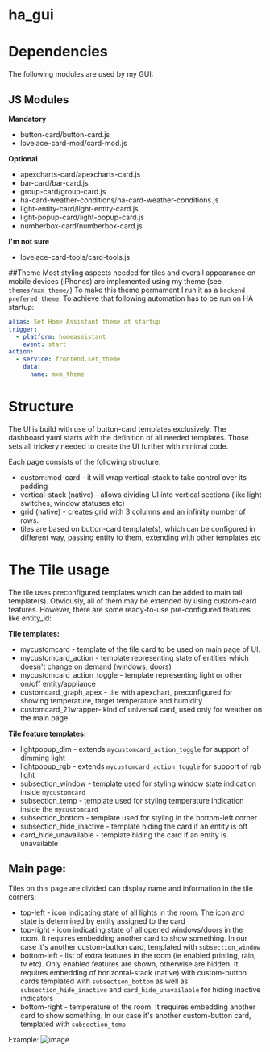 # ha_gui

# Dependencies
The following modules are used by my GUI:

## JS Modules
**Mandatory**
* button-card/button-card.js
* lovelace-card-mod/card-mod.js

**Optional**
* apexcharts-card/apexcharts-card.js
* bar-card/bar-card.js
* group-card/group-card.js
* ha-card-weather-conditions/ha-card-weather-conditions.js
* light-entity-card/light-entity-card.js
* light-popup-card/light-popup-card.js
* numberbox-card/numberbox-card.js

**I'm not sure**
* lovelace-card-tools/card-tools.js

##Theme
Most styling aspects needed for tiles and overall appearance on mobile devices (iPhones) are implemented using my theme (see `themes/mxm_theme/`)
To make this theme permament I run it as a `backend prefered theme`. To achieve that following automation has to be run on HA startup:
```yaml
alias: Set Home Assistant theme at startup
trigger:
  - platform: homeassistant
    event: start
action:
  - service: frontend.set_theme
    data:
      name: mxm_theme
```

# Structure
The UI is build with use of button-card templates exclusively. The dashboard yaml starts with the definition of all needed templates. Those sets all trickery needed to create the UI further with minimal code.

Each page consists of the following structure:
* custom:mod-card - it will wrap vertical-stack to take control over its padding
* vertical-stack (native) - allows dividing UI into vertical sections (like light switches, window statuses etc) 
* grid (native) - creates grid with 3 columns and an infinity number of rows.
* tiles are based on button-card template(s), which can be configured in different way, passing entity to them, extending with other templates etc

# The Tile usage
The tile uses preconfigured templates which can be added to main tail template(s).
Obviously, all of them may be extended by using custom-card features. However, there are some ready-to-use pre-configured features like entity_id:

**Tile templates:** 
* mycustomcard - template of the tile card to be used on main page of UI.
* mycustomcard_action - template representing state of entities which doesn't change on demand (windows, doors)
* mycustomcard_action_toggle - template representing light or other on/off entity/appliance
* customcard_graph_apex - tile with apexchart, preconfigured for showing temperature, target temperature and humidity
* customcard_21wrapper- kind of universal card, used only for weather on the main page

**Tile feature templates:**
* lightpopup_dim - extends `mycustomcard_action_toggle` for support of dimming light
* lightpopup_rgb - extends `mycustomcard_action_toggle` for support of rgb light
* subsection_window - template used for styling window state indication inside `mycustomcard`
* subsection_temp - template used for styling temperature indication inside the `mycustomcard`
* subsection_bottom - template used for styling in the bottom-left corner
* subsection_hide_inactive - template hiding the card if an entity is off
* card_hide_unavailable - template hiding the card if an entity is unavailable

## Main page:
Tiles on this page are divided can display name and information in the tile corners:
* top-left - icon indicating state of all lights in the room. The icon and state is determined by entity assigned to the card
* top-right - icon indicating state of all opened windows/doors in the room. It requires embedding another card to show something. In our case it's another custom-button card, templated with `subsection_window`
* bottom-left - list of extra features in the room (ie enabled printing, rain, tv etc). Only enabled features are shown, otherwise are hidden. It requires embedding of horizontal-stack (native) with custom-button cards templated with `subsection_bottom` as well as `subsection_hide_inactive` and `card_hide_unavailable` for hiding inactive indicators
* bottom-right - temperature of the room. It requires embedding another card to show something. In our case it's another custom-button card, templated with `subsection_temp`

Example:
![image](https://github.com/michalk-k/ha_gui/assets/7868445/4f9ecd36-a5a6-4fa0-9ea6-1d48319eae1b)


   
